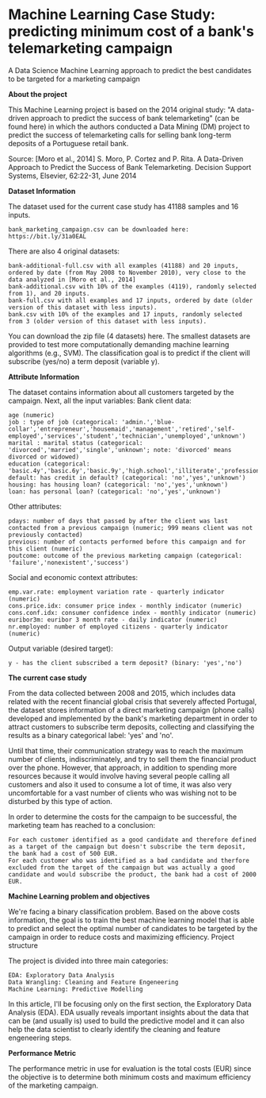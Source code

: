 # Machine Learning Case Study: predicting minimum cost of a bank's telemarketing campaign
A Data Science Machine Learning approach to predict the best candidates to be targeted for a marketing campaign

**About the project**

This Machine Learning project is based on the 2014 original study: "A data-driven approach to predict the success of bank telemarketing" (can be found here) in which the authors conducted a Data Mining (DM) project to predict the success of telemarketing calls for selling bank long-term deposits of a Portuguese retail bank.

Source: [Moro et al., 2014] S. Moro, P. Cortez and P. Rita. A Data-Driven Approach to Predict the Success of Bank Telemarketing. Decision Support Systems, Elsevier, 62:22-31, June 2014

**Dataset Information**

The dataset used for the current case study has 41188 samples and 16 inputs.

    bank_marketing_campaign.csv can be downloaded here: https://bit.ly/31a0EAL

There are also 4 original datasets:

    bank-additional-full.csv with all examples (41188) and 20 inputs, ordered by date (from May 2008 to November 2010), very close to the data analyzed in [Moro et al., 2014]
    bank-additional.csv with 10% of the examples (4119), randomly selected from 1), and 20 inputs.
    bank-full.csv with all examples and 17 inputs, ordered by date (older version of this dataset with less inputs).
    bank.csv with 10% of the examples and 17 inputs, randomly selected from 3 (older version of this dataset with less inputs).

You can download the zip file (4 datasets) here. The smallest datasets are provided to test more computationally demanding machine learning algorithms (e.g., SVM). The classification goal is to predict if the client will subscribe (yes/no) a term deposit (variable y).

**Attribute Information**

The dataset contains information about all customers targeted by the campaign. Next, all the input variables:
Bank client data:

    age (numeric)
    job : type of job (categorical: 'admin.','blue-collar','entrepreneur','housemaid','management','retired','self-employed','services','student','technician','unemployed','unknown')
    marital : marital status (categorical: 'divorced','married','single','unknown'; note: 'divorced' means divorced or widowed)
    education (categorical: 'basic.4y','basic.6y','basic.9y','high.school','illiterate','professional.course','university.degree','unknown')
    default: has credit in default? (categorical: 'no','yes','unknown')
    housing: has housing loan? (categorical: 'no','yes','unknown')
    loan: has personal loan? (categorical: 'no','yes','unknown')

Other attributes:

    pdays: number of days that passed by after the client was last contacted from a previous campaign (numeric; 999 means client was not previously contacted)
    previous: number of contacts performed before this campaign and for this client (numeric)
    poutcome: outcome of the previous marketing campaign (categorical: 'failure','nonexistent','success')

Social and economic context attributes:

    emp.var.rate: employment variation rate - quarterly indicator (numeric)
    cons.price.idx: consumer price index - monthly indicator (numeric)
    cons.conf.idx: consumer confidence index - monthly indicator (numeric)
    euribor3m: euribor 3 month rate - daily indicator (numeric)
    nr.employed: number of employed citizens - quarterly indicator (numeric)

Output variable (desired target):

    y - has the client subscribed a term deposit? (binary: 'yes','no')

**The current case study**

From the data collected between 2008 and 2015, which includes data related with the recent financial global crisis that severely affected Portugal, the dataset stores information of a direct marketing campaign (phone calls) developed and implemented by the bank's marketing department in order to attract customers to subscribe term deposits, collecting and classifying the results as a binary categorical label: 'yes' and 'no'.

Until that time, their communication strategy was to reach the maximum number of clients, indiscriminately, and try to sell them the financial product over the phone. However, that approach, in addition to spending more resources because it would involve having several people calling all customers and also it used to consume a lot of time, it was also very uncomfortable for a vast number of clients who was wishing not to be disturbed by this type of action.

In order to determine the costs for the campaign to be successful, the marketing team has reached to a conclusion:

    For each customer identified as a good candidate and therefore defined as a target of the campaign but doesn't subscribe the term deposit, the bank had a cost of 500 EUR.
    For each customer who was identified as a bad candidate and therfore excluded from the target of the campaign but was actually a good candidate and would subscribe the product, the bank had a cost of 2000 EUR.

**Machine Learning problem and objectives**

We're facing a binary classification problem. Based on the above costs information, the goal is to train the best machine learning model that is able to predict and select the optimal number of candidates to be targeted by the campaign in order to reduce costs and maximizing efficiency.
Project structure

The project is divided into three main categories:

    EDA: Exploratory Data Analysis
    Data Wrangling: Cleaning and Feature Engeneering
    Machine Learning: Predictive Modelling

In this article, I'll be focusing only on the first section, the Exploratory Data Analysis (EDA). EDA usually reveals important insights about the data that can be (and usually is) used to build the predictive model and it can also help the data scientist to clearly identify the cleaning and feature engeneering steps.

**Performance Metric**

The performance metric in use for evaluation is the total costs (EUR) since the objective is to determine both minimum costs and maximum efficiency of the marketing campaign.
